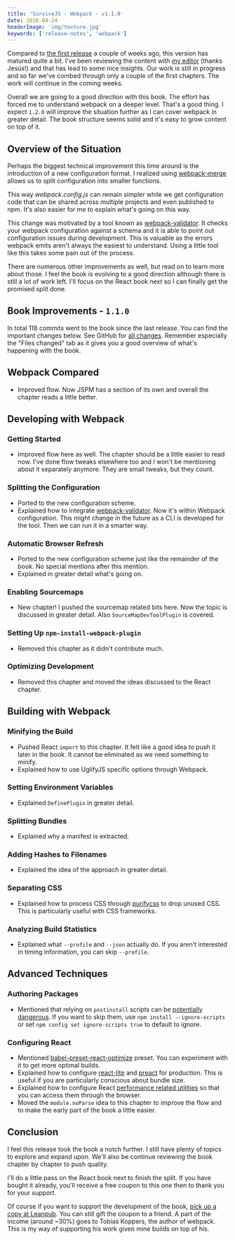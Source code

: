 ```yaml
---
title: 'SurviveJS - Webpack - v1.1.0'
date: 2016-04-24
headerImage: 'img/texture.jpg'
keywords: ['release-notes', 'webpack']
---
```


Compared to [the first release](./survivejs-webpack-100) a couple of weeks ago, this version has matured quite a bit. I've been reviewing the content with [my editor](http://angular-tips.com/) (thanks Jesús!) and that has lead to some nice insights. Our work is still in progress and so far we've combed through only a couple of the first chapters. The work will continue in the coming weeks.

Overall we are going to a good direction with this book. The effort has forced me to understand webpack on a deeper level. That's a good thing. I expect `1.2.0` will improve the situation further as I can cover webpack in greater detail. The book structure seems solid and it's easy to grow content on top of it.

## Overview of the Situation

Perhaps the biggest technical improvement this time around is the introduction of a new configuration format. I realized using [webpack-merge](https://www.npmjs.com/package/webpack-merge) allows us to split configuration into smaller functions.

This way *webpack.config.js* can remain simpler while we get configuration code that can be shared across multiple projects and even published to npm. It's also easier for me to explain what's going on this way.

This change was motivated by a tool known as [webpack-validator](https://www.npmjs.com/package/webpack-validator). It checks your webpack configuration against a schema and it is able to point out configuration issues during development. This is valuable as the errors webpack emits aren't always the easiest to understand. Using a little tool like this takes some pain out of the process.

There are numerous other improvements as well, but read on to learn more about those. I feel the book is evolving to a good direction although there is still a lot of work left. I'll focus on the React book next so I can finally get the promised split done.

## Book Improvements - `1.1.0`

In total 118 commits went to the book since the last release. You can find the important changes below. See GitHub for [all changes](https://github.com/survivejs/webpack/compare/v1.0.0...v1.1.0). Remember especially the "Files changed" tab as it gives you a good overview of what's happening with the book.

## Webpack Compared

* Improved flow. Now JSPM has a section of its own and overall the chapter reads a little better.

## Developing with Webpack

### Getting Started

* Improved flow here as well. The chapter should be a little easier to read now. I've done flow tweaks elsewhere too and I won't be mentioning about it separately anymore. They are small tweaks, but they count.

### Splitting the Configuration

* Ported to the new configuration scheme.
* Explained how to integrate [webpack-validator](https://www.npmjs.org/package/webpack-validator). Now it's within Webpack configuration. This might change in the future as a CLI is developed for the tool. Then we can run it in a smarter way.

### Automatic Browser Refresh

* Ported to the new configuration scheme just like the remainder of the book. No special mentions after this mention.
* Explained in greater detail what's going on.

### Enabling Sourcemaps

* New chapter! I pushed the sourcemap related bits here. Now the topic is discussed in greater detail. Also `SourceMapDevToolPlugin` is covered.

### Setting Up `npm-install-webpack-plugin`

* Removed this chapter as it didn't contribute much.

### Optimizing Development

* Removed this chapter and moved the ideas discussed to the React chapter.

## Building with Webpack

### Minifying the Build

* Pushed React `import` to this chapter. It felt like a good idea to push it later in the book. It cannot be eliminated as we need something to minify.
* Explained how to use UglifyJS specific options through Webpack.

### Setting Environment Variables

* Explained `DefinePlugin` in greater detail.

### Splitting Bundles

* Explained why a manifest is extracted.

### Adding Hashes to Filenames

* Explained the idea of the approach in greater detail.

### Separating CSS

* Explained how to process CSS through [purifycss](https://github.com/purifycss/purifycss) to drop unused CSS. This is particularly useful with CSS frameworks.

### Analyzing Build Statistics

* Explained what `--profile` and `--json` actually do. If you aren't interested in timing information, you can skip `--profile`.

## Advanced Techniques

### Authoring Packages

* Mentioned that relying on `postinstall` scripts can be [potentially dangerous](http://blog.npmjs.org/post/141702881055/package-install-scripts-vulnerability). If you want to skip them, use `npm install --ignore-scripts` or set `npm config set ignore-scripts true` to default to ignore.

### Configuring React

* Mentioned [babel-preset-react-optimize](https://www.npmjs.com/package/babel-preset-react-optimize) preset. You can experiment with it to get more optimal builds.
* Explained how to configure [react-lite](https://www.npmjs.com/package/react-lite) and [preact](https://www.npmjs.com/package/preact) for production. This is useful if you are particularly conscious about bundle size.
* Explained how to configure React [performance related utilities](https://facebook.github.io/react/docs/perf.html) so that you can access them through the browser.
* Moved the `module.noParse` idea to this chapter to improve the flow and to make the early part of the book a little easier.

## Conclusion

I feel this release took the book a notch further. I still have plenty of topics to explore and expand upon. We'll also be continue reviewing the book chapter by chapter to push quality.

I'll do a little pass on the React book next to finish the split. If you have bought it already, you'll receive a free coupon to this one then to thank you for your support.

Of course if you want to support the development of the book, [pick up a copy at Leanpub](https://leanpub.com/survivejs-webpack). You can still gift the coupon to a friend. A part of the income (around ~30%) goes to Tobias Koppers, the author of webpack. This is my way of supporting his work given mine builds on top of his.

